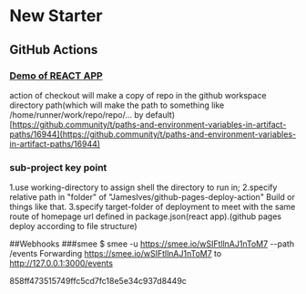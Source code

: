 # New Starter
## GitHub Actions
### <a href="https://Serenayin.github.io/learn/github-actions-demo/index.html" title="Demo of REACT APP">Demo of REACT APP</a>

action of checkout will make a copy of repo in the github workspace directory path(which will make the path to something like /home/runner/work/repo/repo/... by default)[https://github.community/t/paths-and-environment-variables-in-artifact-paths/16944](https://github.community/t/paths-and-environment-variables-in-artifact-paths/16944)

### sub-project key point

1.use working-directory to assign shell the directory to run in;
2.specify relative path in "folder" of "JamesIves/github-pages-deploy-action" Build or things like that.
3.specify target-folder of deployment to meet with the same route of homepage url defined in package.json(react app).(github pages deploy according to file structure)

##Webhooks
###smee
$ smee -u https://smee.io/wSIFtllnAJ1nToM7 --path /events
Forwarding https://smee.io/wSIFtllnAJ1nToM7 to http://127.0.0.1:3000/events

858ff473515749ffc5cd7fc18e5e34c937d8449c


